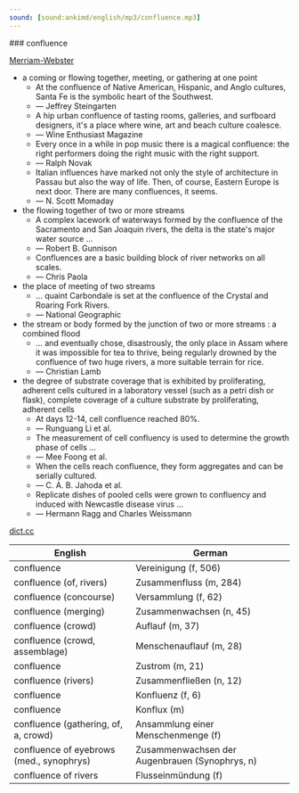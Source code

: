 ```yaml
---
sound: [sound:ankimd/english/mp3/confluence.mp3]
---
```


\### confluence

[Merriam-Webster](https://www.merriam-webster.com/dictionary/confluence)

- a coming or flowing together, meeting, or gathering at one point
    - At the confluence of Native American, Hispanic, and Anglo cultures, Santa Fe is the symbolic heart of the Southwest.
    - — Jeffrey Steingarten
    - A hip urban confluence of tasting rooms, galleries, and surfboard designers, it's a place where wine, art and beach culture coalesce.
    - — Wine Enthusiast Magazine
    - Every once in a while in pop music there is a magical confluence: the right performers doing the right music with the right support.
    - — Ralph Novak
    - Italian influences have marked not only the style of architecture in Passau but also the way of life. Then, of course, Eastern Europe is next door. There are many confluences, it seems.
    - — N. Scott Momaday
- the flowing together of two or more streams
    - A complex lacework of waterways formed by the confluence of the Sacramento and San Joaquin rivers, the delta is the state's major water source …
    - — Robert B. Gunnison
    - Confluences are a basic building block of river networks on all scales.
    - — Chris Paola
- the place of meeting of two streams
    - … quaint Carbondale is set at the confluence of the Crystal and Roaring Fork Rivers.
    - — National Geographic
- the stream or body formed by the junction of two or more streams : a combined flood
    - … and eventually chose, disastrously, the only place in Assam where it was impossible for tea to thrive, being regularly drowned by the confluence of two huge rivers, a more suitable terrain for rice.
    - — Christian Lamb
- the degree of substrate coverage that is exhibited by proliferating, adherent cells cultured in a laboratory vessel (such as a petri dish or flask), complete coverage of a culture substrate by proliferating, adherent cells
    - At days 12-14, cell confluence reached 80%.
    - — Runguang Li et al.
    - The measurement of cell confluency is used to determine the growth phase of cells …
    - — Mee Foong et al.
    - When the cells reach confluence, they form aggregates and can be serially cultured.
    - — C. A. B. Jahoda et al.
    - Replicate dishes of pooled cells were grown to confluency and induced with Newcastle disease virus …
    - — Hermann Ragg and Charles Weissmann

[dict.cc](https://www.dict.cc/confluence)

| English        | German       |
| -------------- | ------------ |
| confluence | Vereinigung (f, 506) |
| confluence (of, rivers) | Zusammenfluss (m, 284) |
| confluence (concourse) | Versammlung (f, 62) |
| confluence (merging) | Zusammenwachsen (n, 45) |
| confluence (crowd) | Auflauf (m, 37) |
| confluence (crowd, assemblage) | Menschenauflauf (m, 28) |
| confluence | Zustrom (m, 21) |
| confluence (rivers) | Zusammenfließen (n, 12) |
| confluence | Konfluenz (f, 6) |
| confluence | Konflux (m) |
| confluence (gathering, of, a, crowd) | Ansammlung einer Menschenmenge (f) |
| confluence of eyebrows (med., synophrys) | Zusammenwachsen der Augenbrauen (Synophrys, n) |
| confluence of rivers | Flusseinmündung (f) |
